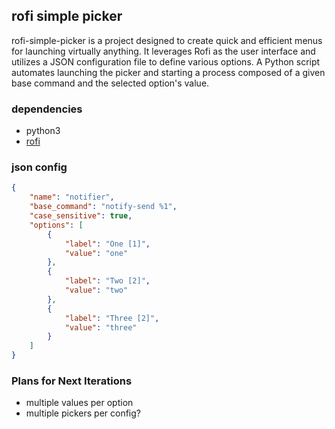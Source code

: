 ## rofi simple picker

rofi-simple-picker is a project designed to create quick and efficient menus for launching virtually anything. 
It leverages Rofi as the user interface and utilizes a JSON configuration file to define various options.
A Python script automates launching the picker and starting a process composed of a given base command and the selected option's value.

### dependencies
 - python3
 - [rofi](https://github.com/davatorium/rofi)

### json config
```json
{
    "name": "notifier",
    "base_command": "notify-send %1",
    "case_sensitive": true,
    "options": [
        {
            "label": "One [1]",
            "value": "one"
        },
        {
            "label": "Two [2]",
            "value": "two"
        },
        {
            "label": "Three [2]",
            "value": "three"
        }
    ]
}
```
### Plans for Next Iterations
 - multiple values per option
 - multiple pickers per config?
